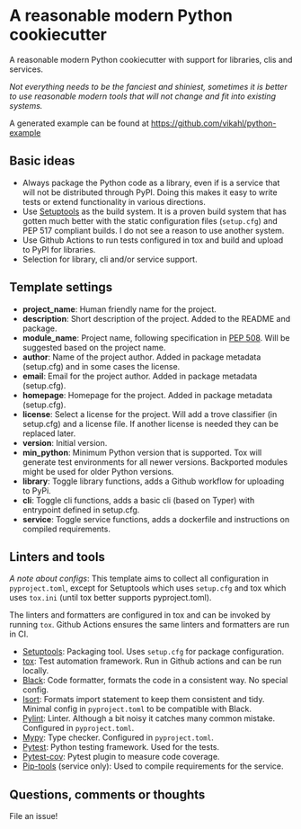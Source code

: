 # A reasonable modern Python cookiecutter

A reasonable modern Python cookiecutter with support for libraries, clis and
services.

_Not everything needs to be the fanciest and shiniest, sometimes it is better
to use reasonable modern tools that will not change and fit into existing
systems._

A generated example can be found at https://github.com/vikahl/python-example

## Basic ideas

- Always package the Python code as a library, even if is a service that will
  not be distributed through PyPI. Doing this makes it easy to write tests or
  extend functionality in various directions.
- Use [Setuptools] as the build system. It is a proven build system that has
  gotten much better with the static configuration files (`setup.cfg`) and PEP
  517 compliant builds. I do not see a reason to use another system.
- Use Github Actions to run tests configured in tox and build and upload to
  PyPI for libraries.
- Selection for library, cli and/or service support.

## Template settings

- __project_name__: Human friendly name for the project.
- __description__: Short description of the project. Added to the README and
  package.
- __module_name__: Project name, following specification in [PEP 508]. Will be
  suggested based on the project name.
- __author__: Name of the project author. Added in package metadata (setup.cfg)
  and in some cases the license.
- __email__: Email for the project author. Added in package metadata (setup.cfg).
- __homepage__: Homepage for the project. Added in package metadata (setup.cfg).
- __license__: Select a license for the project. Will add a trove classifier
  (in setup.cfg) and a license file. If another license is needed they can be
  replaced later.
- __version__: Initial version.
- __min_python__: Minimum Python version that is supported. Tox will generate
  test environments for all newer versions. Backported modules might be used
  for older Python versions.
- __library__: Toggle library functions, adds a Github workflow for uploading
  to PyPi.
- __cli__: Toggle cli functions, adds a basic cli (based on Typer) with
  entrypoint defined in setup.cfg.
- __service__: Toggle service functions, adds a dockerfile and instructions on
  compiled requirements.

## Linters and tools

_A note about configs_: This template aims to collect all configuration in
`pyproject.toml`, except for Setuptools which uses `setup.cfg` and tox which
uses `tox.ini` (until tox better supports pyproject.toml).

The linters and formatters are configured in tox and can be invoked by running
`tox`. Github Actions ensures the same linters and formatters are run in CI.

- [Setuptools]: Packaging tool. Uses `setup.cfg` for package configuration.
- [tox](https://tox.wiki/en/latest/): Test automation framework. Run in Github
  actions and can be run locally.
- [Black](https://github.com/psf/black): Code formatter, formats the code in a
  consistent way. No special config.
- [Isort](https://pycqa.github.io/isort/): Formats import statement to keep
  them consistent and tidy. Minimal config in `pyproject.toml` to be compatible
  with Black.
- [Pylint](https://pylint.org/): Linter. Although a bit noisy it catches many
  common mistake. Configured in `pyproject.toml`.
- [Mypy](http://www.mypy-lang.org/): Type checker. Configured in
  `pyproject.toml`.
- [Pytest](https://docs.pytest.org/en/latest/): Python testing framework. Used
  for the tests.
- [Pytest-cov](https://github.com/pytest-dev/pytest-cov): Pytest plugin to
  measure code coverage.
- [Pip-tools](https://github.com/jazzband/pip-tools/) (service only): Used to
  compile requirements for the service.

## Questions, comments or thoughts

File an issue!

<!-- Links -->
[Setuptools]: https://setuptools.pypa.io/
[PEP 508]: https://www.python.org/dev/peps/pep-0508/#names
